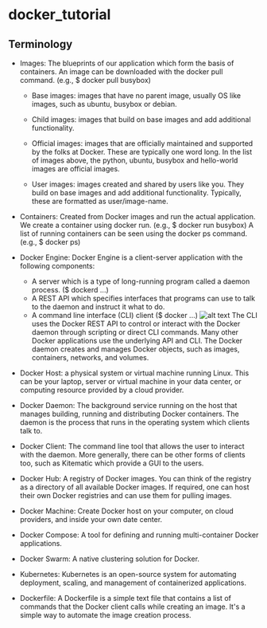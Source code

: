 # docker_tutorial

## Terminology

- Images: The blueprints of our application which form the basis of containers. 
An image can be downloaded with the docker pull command.
(e.g., $ docker pull busybox)
    - Base images: images that have no parent image, usually OS like images, 
    such as ubuntu, busybox or debian.
    - Child images: images that build on base images and add additional 
    functionality.

    - Official images: images that are officially maintained and supported by 
    the folks at Docker. These are typically one word long. 
    In the list of images above, the python, ubuntu, busybox 
    and hello-world images are official images.
    - User images: images created and shared by users like you. 
    They build on base images and add additional functionality. 
    Typically, these are formatted as user/image-name.

- Containers: Created from Docker images and run the actual application.
We create a container using docker run. (e.g., $ docker run busybox)
A list of running containers can be seen using the docker ps command.
(e.g., $ docker ps)

- Docker Engine: Docker Engine is a client-server application with the following 
components:
    - A server which is a type of long-running program called a daemon process.
        ($ dockerd ...)
    - A REST API which specifies interfaces that programs can use to talk to
        the daemon and instruct it what to do.
    - A command line interface (CLI) client
        ($ docker ...)
![alt text](https://docs.docker.com/engine/images/engine-components-flow.png "Docker Engine")
The CLI uses the Docker REST API to control or interact with the Docker daemon 
through scripting or direct CLI commands. Many other Docker applications use the 
underlying API and CLI.
The Docker daemon creates and manages Docker objects, such as images, 
containers, networks, and volumes.

- Docker Host: a physical system or virtual machine running Linux. 
This can be your laptop, server or virtual machine in your data center, 
or computing resource provided by a cloud provider.

- Docker Daemon: The background service running on the host that manages
building, running and distributing Docker containers.
The daemon is the process that runs in the operating system
which clients talk to.

- Docker Client: The command line tool that allows the user to interact with 
the daemon. More generally, there can be other forms of clients too, such as 
Kitematic which provide a GUI to the users.

- Docker Hub: A registry of Docker images. You can think of the registry 
as a directory of all available Docker images. If required, one can host 
their own Docker registries and can use them for pulling images.

- Docker Machine: Create Docker host on your computer, on cloud providers, and 
inside your own date center.

- Docker Compose: A tool for defining and running multi-container Docker 
applications.

- Docker Swarm: A native clustering solution for Docker.

- Kubernetes: Kubernetes is an open-source system for automating deployment, 
scaling, and management of containerized applications.

- Dockerfile: A Dockerfile is a simple text file that contains a list of 
commands that the Docker client calls while creating an image. It's a simple 
way to automate the image creation process.
